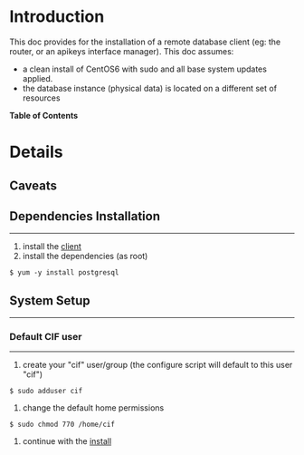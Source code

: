 # Introduction #
This doc provides for the installation of a remote database client (eg: the router, or an apikeys interface manager). This doc assumes:
  * a clean install of CentOS6 with sudo and all base system updates applied.
  * the database instance (physical data) is located on a different set of resources

**Table of Contents**


# Details #
## Caveats ##
## Dependencies Installation ##

---

  1. install the [client](ClientInstall_v1.md)
  1. install the dependencies (as root)
```
$ yum -y install postgresql
```
## System Setup ##

---

### Default CIF user ###

---

  1. create your "cif" user/group (the configure script will default to this user "cif")
```
$ sudo adduser cif
```
  1. change the default home permissions
```
$ sudo chmod 770 /home/cif
```
  1. continue with the [install](DbiInstall_v1#Install_Library.md)